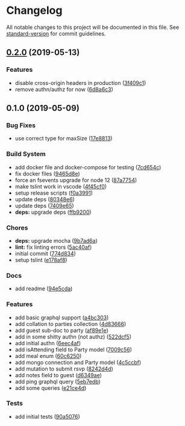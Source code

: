 # Changelog

All notable changes to this project will be documented in this file. See [standard-version](https://github.com/conventional-changelog/standard-version) for commit guidelines.

## [0.2.0](https://github.com/accidentaldevelopment/resivip/compare/v0.1.0...v0.2.0) (2019-05-13)


### Features

* disable cross-origin headers in production ([3f409c1](https://github.com/accidentaldevelopment/resivip/commit/3f409c1))
* remove authn/authz for now ([6d8a6c3](https://github.com/accidentaldevelopment/resivip/commit/6d8a6c3))



## 0.1.0 (2019-05-09)


### Bug Fixes

* use correct type for maxSize ([17e8813](https://github.com/accidentaldevelopment/resivip/commit/17e8813))


### Build System

* add docker file and docker-compose for testing ([7cd654c](https://github.com/accidentaldevelopment/resivip/commit/7cd654c))
* fix docker files ([9465d8e](https://github.com/accidentaldevelopment/resivip/commit/9465d8e))
* force an fsevents upgrade for node 12 ([87a7754](https://github.com/accidentaldevelopment/resivip/commit/87a7754))
* make tslint work in vscode ([4f45cf0](https://github.com/accidentaldevelopment/resivip/commit/4f45cf0))
* setup release scripts ([f0a3991](https://github.com/accidentaldevelopment/resivip/commit/f0a3991))
* update deps ([80348e6](https://github.com/accidentaldevelopment/resivip/commit/80348e6))
* update deps ([7409e65](https://github.com/accidentaldevelopment/resivip/commit/7409e65))
* **deps:** upgrade deps ([ffb9200](https://github.com/accidentaldevelopment/resivip/commit/ffb9200))


### Chores

* **deps:** upgrade mocha ([9b7ad6a](https://github.com/accidentaldevelopment/resivip/commit/9b7ad6a))
* **lint:** fix linting errors ([5ac40af](https://github.com/accidentaldevelopment/resivip/commit/5ac40af))
* initial commit ([774d834](https://github.com/accidentaldevelopment/resivip/commit/774d834))
* setup tslint ([e178af8](https://github.com/accidentaldevelopment/resivip/commit/e178af8))


### Docs

* add readme ([94e5cda](https://github.com/accidentaldevelopment/resivip/commit/94e5cda))


### Features

* add basic graphql support ([a4bc303](https://github.com/accidentaldevelopment/resivip/commit/a4bc303))
* add collation to parties collection ([4d83666](https://github.com/accidentaldevelopment/resivip/commit/4d83666))
* add guest sub-doc to party ([af89e1e](https://github.com/accidentaldevelopment/resivip/commit/af89e1e))
* add in some shitty authn (not authz) ([522dcf5](https://github.com/accidentaldevelopment/resivip/commit/522dcf5))
* add initial authn ([6eec4af](https://github.com/accidentaldevelopment/resivip/commit/6eec4af))
* add isAttending field to Party model ([7009c56](https://github.com/accidentaldevelopment/resivip/commit/7009c56))
* add meal enum ([60c6250](https://github.com/accidentaldevelopment/resivip/commit/60c6250))
* add mongo connection and Party model ([4c5ccbf](https://github.com/accidentaldevelopment/resivip/commit/4c5ccbf))
* add mutation to submit rsvp ([8242d4d](https://github.com/accidentaldevelopment/resivip/commit/8242d4d))
* add notes field to guest ([d6349ae](https://github.com/accidentaldevelopment/resivip/commit/d6349ae))
* add ping graphql query ([5eb7edb](https://github.com/accidentaldevelopment/resivip/commit/5eb7edb))
* add some queries ([e21ce4d](https://github.com/accidentaldevelopment/resivip/commit/e21ce4d))


### Tests

* add initial tests ([90a5076](https://github.com/accidentaldevelopment/resivip/commit/90a5076))
